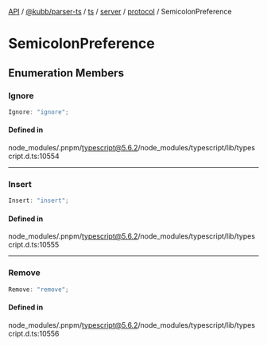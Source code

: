 [API](../../../../../../../../../packages.md) / [@kubb/parser-ts](../../../../../../../index.md) / [ts](../../../../../index.md) / [server](../../../index.md) / [protocol](../index.md) / SemicolonPreference

# SemicolonPreference

## Enumeration Members

### Ignore

```ts
Ignore: "ignore";
```

#### Defined in

node\_modules/.pnpm/typescript@5.6.2/node\_modules/typescript/lib/typescript.d.ts:10554

***

### Insert

```ts
Insert: "insert";
```

#### Defined in

node\_modules/.pnpm/typescript@5.6.2/node\_modules/typescript/lib/typescript.d.ts:10555

***

### Remove

```ts
Remove: "remove";
```

#### Defined in

node\_modules/.pnpm/typescript@5.6.2/node\_modules/typescript/lib/typescript.d.ts:10556
